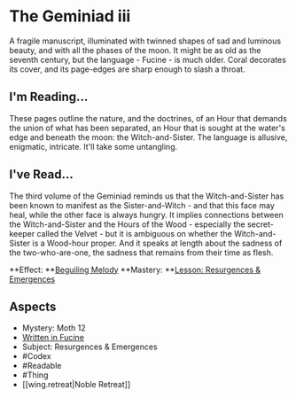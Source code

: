 # The Geminiad iii
A fragile manuscript, illuminated with twinned shapes of sad and luminous beauty, and with all the phases of the moon. It might be as old as the seventh century, but the language - Fucine - is much older. Coral decorates its cover, and its page-edges are sharp enough to slash a throat.
## I'm Reading...
These pages outline the nature, and the doctrines, of an Hour that demands the union of what has been separated, an Hour that is sought at the water's edge and beneath the moon: the Witch-and-Sister. The language is allusive, enigmatic, intricate. It'll take some untangling.
## I've Read...
The third volume of the Geminiad reminds us that the Witch-and-Sister has been known to manifest as the Sister-and-Witch - and that this face may heal, while the other face is always hungry. It implies connections between the Witch-and-Sister and the Hours of the Wood - especially the secret-keeper called the Velvet - but it is ambiguous on whether the Witch-and-Sister is a Wood-hour proper. And it speaks at length about the sadness of the two-who-are-one, the sadness that remains from their time as flesh.

**Effect: **[Beguiling Melody](https://uadaf.theevilroot.xyz/rowenarium/element/music.beguiling)
**Mastery: **[Lesson: Resurgences & Emergences](https://uadaf.theevilroot.xyz/rowenarium/element/x.resurgences.emergences)
## Aspects
- Mystery: Moth 12
- [Written in Fucine](https://uadaf.theevilroot.xyz/rowenarium/element/w.fucine)
- Subject: Resurgences & Emergences
- #Codex
- #Readable
- #Thing
- [[wing.retreat|Noble Retreat]]